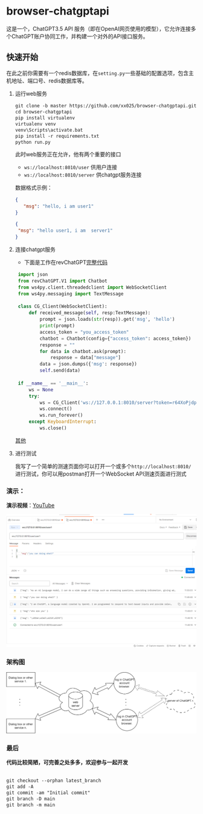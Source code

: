 # browser-chatgptapi

这是一个，ChatGPT3.5 API 服务（即在OpenAI网页使用的模型），它允许连接多个ChatGPT账户协同工作，并构建一个对外的API接口服务。



## 快速开始

在此之前你需要有一个redis数据库，在`setting.py`一些基础的配置选项，包含主机地址、端口号、redis数据库等。

1. 运行web服务

    
    
    ```shell
    git clone -b master https://github.com/xx025/browser-chatgptapi.git
    cd browser-chatgptapi
    pip install virtualenv
    virtualenv venv
    venv\Scripts\activate.bat  
    pip install -r requirements.txt
   python run.py
   ```

   此时web服务正在允许，他有两个重要的接口
   
    - `ws://localhost:8010/user` 供用户连接
    - `ws://localhost:8010/server` 供chatgpt服务连接
   
   数据格式示例：
   
      ```json
      {
         "msg": "hello, i am user1"
      }   
      ```
   
   
      ```json
   {
       "msg": "hello user1, i am  server1"
   }   
      ```



2. 连接chatgpt服务
   
   - 下面是工作在revChatGPT[完整代码](etc/revChatGPT2.py)
   ```python
    import json
    from revChatGPT.V1 import Chatbot
    from ws4py.client.threadedclient import WebSocketClient
    from ws4py.messaging import TextMessage
     
    class CG_Client(WebSocketClient):    
        def received_message(self, resp:TextMessage):
            prompt = json.loads(str(resp)).get('msg', 'hello')
            print(prompt)
            access_token = "you_access_token"
            chatbot = Chatbot(config={"access_token": access_token})
            response = ""
            for data in chatbot.ask(prompt):
                response = data["message"]
            data = json.dumps({'msg': response})
            self.send(data)    
    
    if __name__ == '__main__':
        ws = None
        try:
            ws = CG_Client('ws://127.0.0.1:8010/server?token=r64XoPjdpVWPpSTrnin1')
            ws.connect()
            ws.run_forever()
        except KeyboardInterrupt:
            ws.close()
   ```
   
   [其他](etc/etc.md)
   
3. 进行测试

   我写了一个简单的测速页面你可以打开一个或多个`http://localhost:8010/` 进行测试，你可以用postman打开一个WebSocket
   API测速页面进行测式

### 演示：

**演示视频**：[YouTube](https://www.youtube.com/watch?v=dis8NDfT16I)

![image](imgs/api_test.png)

### 架构图

![架构图.png](imgs/en_architecture-diagram.png)

### 最后

**代码比较简陋，可完善之处多多，欢迎参与一起开发**


```shell

git checkout --orphan latest_branch
git add -A
git commit -am "Initial commit"
git branch -D main
git branch -m main
```
